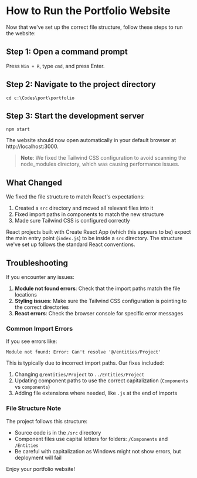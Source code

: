 # How to Run the Portfolio Website

Now that we've set up the correct file structure, follow these steps to run the website:

## Step 1: Open a command prompt

Press `Win + R`, type `cmd`, and press Enter.

## Step 2: Navigate to the project directory

```
cd c:\Codes\port\portfolio
```

## Step 3: Start the development server

```
npm start
```

The website should now open automatically in your default browser at http://localhost:3000.

> **Note**: We fixed the Tailwind CSS configuration to avoid scanning the node_modules directory, which was causing performance issues.

## What Changed

We fixed the file structure to match React's expectations:

1. Created a `src` directory and moved all relevant files into it
2. Fixed import paths in components to match the new structure
3. Made sure Tailwind CSS is configured correctly

React projects built with Create React App (which this appears to be) expect the main entry point (`index.js`) to be inside a `src` directory. The structure we've set up follows the standard React conventions.

## Troubleshooting

If you encounter any issues:

1. **Module not found errors**: Check that the import paths match the file locations
2. **Styling issues**: Make sure the Tailwind CSS configuration is pointing to the correct directories
3. **React errors**: Check the browser console for specific error messages

### Common Import Errors

If you see errors like:
```
Module not found: Error: Can't resolve '@/entities/Project'
```

This is typically due to incorrect import paths. Our fixes included:

1. Changing `@/entities/Project` to `../Entities/Project`
2. Updating component paths to use the correct capitalization (`Components` vs `components`)
3. Adding file extensions where needed, like `.js` at the end of imports

### File Structure Note

The project follows this structure:
- Source code is in the `/src` directory
- Component files use capital letters for folders: `/Components` and `/Entities`
- Be careful with capitalization as Windows might not show errors, but deployment will fail

Enjoy your portfolio website!
